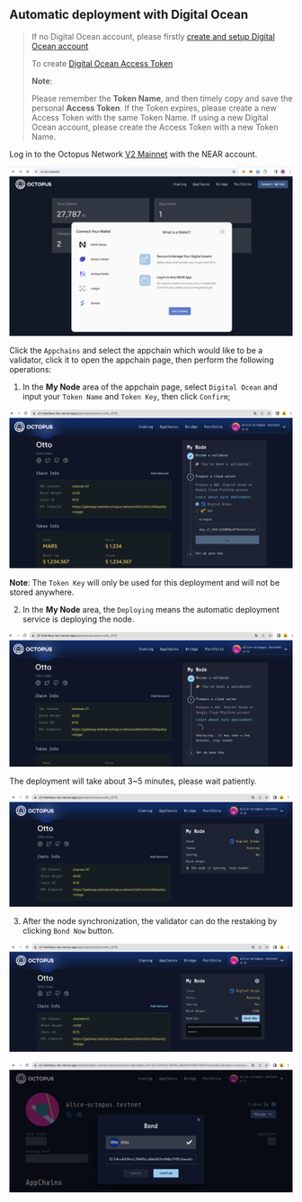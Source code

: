 ## Automatic deployment with Digital Ocean 

> If no Digital Ocean account, please firstly [create and setup Digital Ocean account](https://docs.digitalocean.com/products/getting-started/)
>
> To create [Digital Ocean Access Token](https://docs.digitalocean.com/reference/api/create-personal-access-token/)
>
> **Note**: 
> 
> Please remember the **Token Name**, and then timely copy and save the personal **Access Token**. If the Token expires, please create a new Access Token with the same Token Name. If using a new Digital Ocean account, please create the Access Token with a new Token Name.

Log in to the Octopus Network [V2 Mainnet](https://v2.oct.network/) with the NEAR account.

![Connect wallet](../../images/maintain/v2/v2_connect_wallet.jpg)

Click the `Appchains` and select the appchain which would like to be a validator, click it to open the appchain page, then perform the following operations:

1. In the **My Node** area of ​​the appchain page, select `Digital Ocean` and input your `Token Name` and `Token Key`, then click `Confirm`;

![do token](../../images/maintain/v2/v2_validator_do_token.jpg)

**Note**: The `Token Key` will only be used for this deployment and will not be stored anywhere.

2. In the **My Node** area, the `Deploying` means the automatic deployment service is deploying the node.

![validator deploying](../../images/maintain/v2/v2_validator_deploying.jpg)

The deployment will take about 3~5 minutes, please wait patiently.

![validator syncing](../../images/maintain/v2/v2_validator_syncing.jpg)

3. After the node synchronization, the validator can do the restaking by clicking `Bond Now` button.

![validator bond](../../images/maintain/v2/v2_validator_bond_now.jpg)

![validator bond key ](../../images/maintain/v2/v2_validator_bond_key.jpg)
